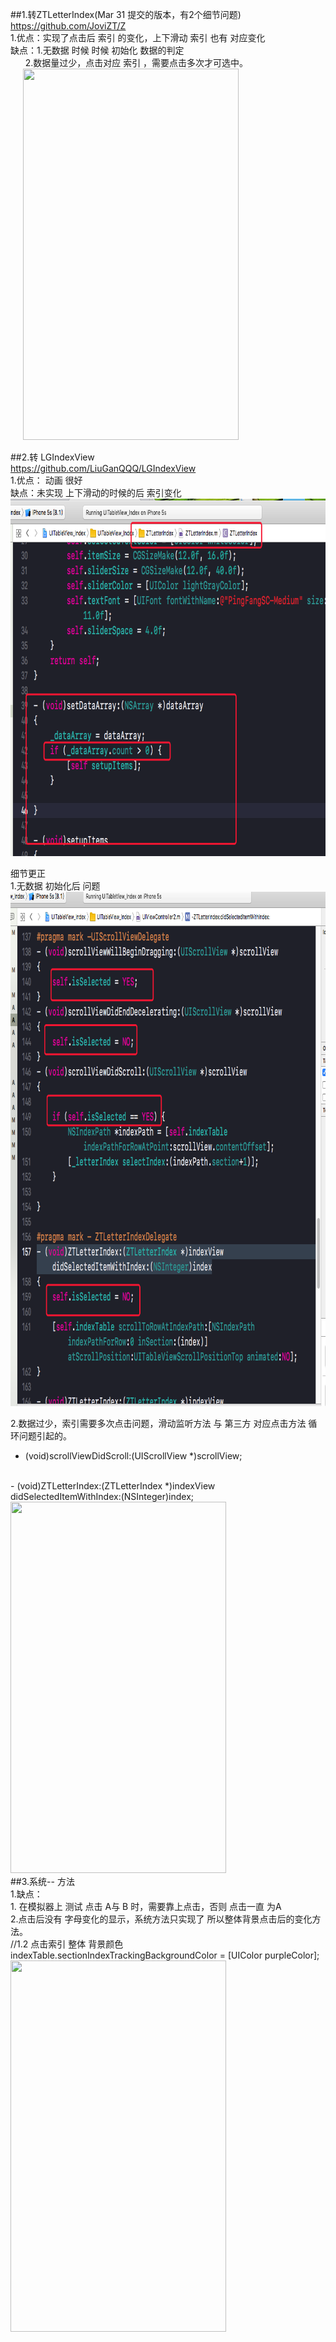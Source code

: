##1.转ZTLetterIndex(Mar 31 提交的版本，有2个细节问题)
<br>
https://github.com/JoviZT/Z
<br>
1.优点：实现了点击后 索引 的变化，上下滑动 索引 也有 对应变化
   <br>
   缺点：1.无数据 时候 时候 初始化 数据的判定
      <br>
        2.数据量过少，点击对应 索引 ，需要点击多次才可选中。
      <br>
      <img src="https://github.com/KongXiangX/UITableView_Index-UITableView--/blob/master/22gif.gif" width=345 height=594/>
      
      
##2.转 LGIndexView
<br>
https://github.com/LiuGanQQQ/LGIndexView
<br>
1.优点： 动画 很好
<br>
   缺点：未实现  上下滑动的时候的后  索引变化
<br>
<img src="https://github.com/KongXiangX/UITableView_Index-UITableView--/blob/master/11.png" width=846 height=572  />

细节更正
<br>
1.无数据 初始化后 问题
<br>
<img src="https://github.com/KongXiangX/UITableView_Index-UITableView--/blob/master/22.png" width=900 height=823 />

2.数据过少，索引需要多次点击问题，滑动监听方法 与 第三方 对应点击方法 循环问题引起的。
<br>
- (void)scrollViewDidScroll:(UIScrollView *)scrollView;
<br>
- (void)ZTLetterIndex:(ZTLetterIndex *)indexView didSelectedItemWithIndex:(NSInteger)index;
<br>
<img src="https://github.com/KongXiangX/KXPublicStatus/blob/master/展示.gif" width=345 height=594  />
<br>
##3.系统-- 方法
<br>
1.缺点：
<br>
1. 在模拟器上 测试 点击 A与 B 时，需要靠上点击，否则 点击一直 为A
<br>
2.点击后没有 字母变化的显示，系统方法只实现了 所以整体背景点击后的变化方法。
<br>
  //1.2 点击索引 整体 背景颜色
  <br>
   indexTable.sectionIndexTrackingBackgroundColor = [UIColor purpleColor];
   <img src="https://github.com/KongXiangX/UITableView_Index-UITableView--/blob/master/33.gif" width=345 height=594 />
